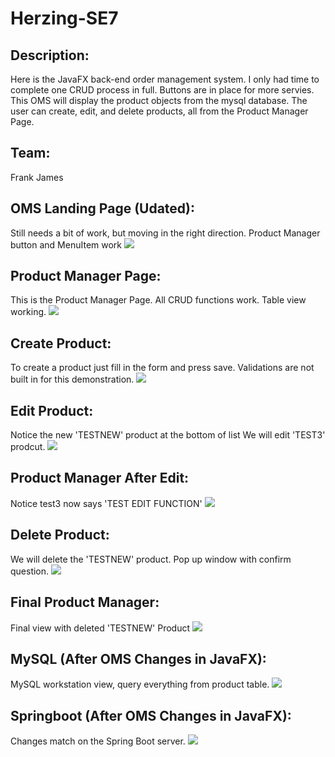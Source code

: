# Herzing-SE7

## Description:
Here is the JavaFX back-end order management system. I only had time to complete one CRUD process in full.
Buttons are in place for more servies. This OMS will display the product objects from the mysql database.
The user can create, edit, and delete products, all from the Product Manager Page.

## Team:
Frank James


## OMS Landing Page (Udated):
Still needs a bit of work, but moving in the right direction.
Product Manager button and MenuItem work
![](images/landing.PNG)

## Product Manager Page:
This is the Product Manager Page. All CRUD functions work.
Table view working.
![](images/manager.PNG)

## Create Product:
To create a product just fill in the form and press save.
Validations are not built in for this demonstration.
![](images/add_product.PNG)

## Edit Product:
Notice the new 'TESTNEW' product at the bottom of list
We will edit 'TEST3' prodcut.
![](images/edit.PNG)

## Product Manager After Edit:
Notice test3 now says 'TEST EDIT FUNCTION'
![](images/after_edit.PNG)

## Delete Product:
We will delete the 'TESTNEW' product.
Pop up window with confirm question.
![](images/delete.PNG)

## Final Product Manager:
Final view with deleted 'TESTNEW' Product
![](images/finalJavaFX.PNG)

## MySQL (After OMS Changes in JavaFX):
MySQL workstation view, query everything from product table.
![](images/mysql.PNG)

## Springboot (After OMS Changes in JavaFX):
Changes match on the Spring Boot server.
![](images/spring_boot.PNG)
